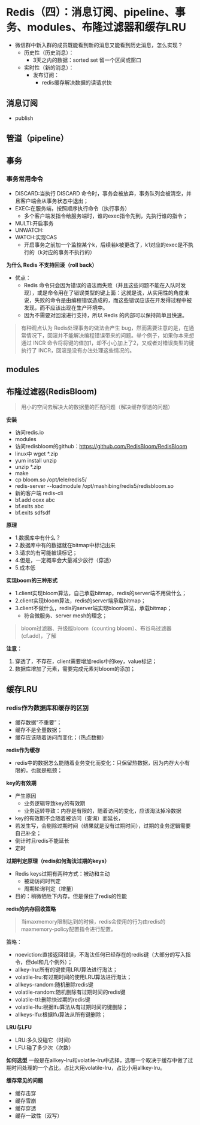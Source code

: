 # Redis（四）：消息订阅、pipeline、事务、modules、布隆过滤器和缓存LRU
- 微信群中新入群的成员既能看到新的消息又能看到历史消息，怎么实现？
  - 历史性（历史消息）：
    - 3天之内的数据：sorted set 留一个区间或窗口
  - 实时性（新的消息）：
    - 发布订阅：
      - redis缓存解决数据的读请求快

## 消息订阅

- publish



## 管道（pipeline）


## 事务

### 事务常用命令
- DISCARD:当执行 DISCARD 命令时，事务会被放弃，事务队列会被清空，并且客户端会从事务状态中退出；
- EXEC:在服务端，按照顺序执行命令（执行事务）
  - 多个客户端发指令给服务端时，谁的exec指令先到，先执行谁的指令；
- MULTI:开启事务
- UNWATCH:
- WATCH:实现CAS
  - 开启事务之前加一个监控某个k，后续若k被更改了，k1对应的exec是不执行的（k对应的事务不执行的）


**为什么 Redis 不支持回滚（roll back）**
- 优点：
  - Redis 命令只会因为错误的语法而失败（并且这些问题不能在入队时发现），或是命令用在了错误类型的键上面：这就是说，从实用性的角度来说，失败的命令是由编程错误造成的，而这些错误应该在开发得过程中被发现，而不应该出现在生产环境中。
  - 因为不需要对回滚进行支持，所以 Redis 的内部可以保持简单且快速。
> 有种观点认为 Redis处理事务的做法会产生 bug，然而需要注意的是，在通常情况下，回滚并不能解决编程错误带来的问题。举个例子，如果你本来想通过 INCR 命令将将键的值加1，却不小心加上了2，又或者对错误类型的键执行了 INCR，回滚是没有办法处理这些情况的。

## modules

## 布隆过滤器(RedisBloom)
> 用小的空间去解决大的数据量的匹配问题（解决缓存穿透的问题）

**安装**
- 访问redis.io
- modules
- 访问redisbloom的github：https://github.com/RedisBloom/RedisBloom
- linux中 wget *.zip
- yum install unzip
- unzip *.zip
- make
- cp bloom.so /opt/lele/redis5/
- redis-server --loadmodule /opt/mashibing/redis5/redisbloom.so
- 新的客户端 redis-cli
- bf.add ooxx abc
- bf.exits abc
- bf.exits sdfsdf



**原理**
  - 1.数据库中有什么？
  - 2.数据库中有的数据就在bitmap中标记出来
  - 3.请求的有可能被误标记；
  - 4.但是，一定概率会大量减少放行（穿透）
  - 5.成本低

**实现boom的三种形式**
- 1.client实现bloom算法，自己承载bitmap，redis的server端不用做什么；
- 2.client实现bloom算法，redis的server端承载bitmap；
- 3.client不做什么，redis的server端实现bloom算法，承载bitmap；
  - 符合微服务、server mesh的理念；

> bloom过滤器、升级版bloom（counting bloom）、布谷鸟过滤器(cf.add)，了解

**注意：**
1. 穿透了，不存在，client需要增加redis中的key，value标记；
2. 数据库增加了元素，需要完成元素对bloom的添加；


## 缓存LRU

### redis作为数据库和缓存的区别
- 缓存数据“不重要”；
- 缓存不是全量数据；
- 缓存应该随着访问而变化；（热点数据）

**redis作为缓存**
- redis中的数据怎么能随着业务变化而变化：只保留热数据，因为内存大小有限的，也就是瓶颈；


**key的有效期**
- 产生原因
  - 业务逻辑导致key的有效期
  - 业务运转导致：内存是有限的，随着访问的变化，应该淘汰掉冷数据
- key的有效期不会随着被访问（查询）而延长，
- 若发生写，会剔除过期时间（结果就是没有过期时间），过期的业务逻辑需要自己补全；
- 倒计时且redis不能延长
- 定时

**过期判定原理（redis如何淘汰过期的keys）**
- Redis keys过期有两种方式：被动和主动
  - 被动访问时判定
  - 周期轮询判定（增量）
- 目的：稍微牺牲下内存，但是保住了redis的性能

**redis的内存回收策略**
> 当maxmemory限制达到的时候，redis会使用的行为由redis的maxmemory-policy配置指令进行配置。

策略：
- noeviction:直接返回错误，不淘汰任何已经存在的redis键（大部分的写入指令，但del和几个例外）；
- allkey-lru:所有的键使用LRU算法进行淘汰；
- volatile-lru:有过期时间的使用LRU算法进行淘汰；
- allkeys-random:随机删除redis键
- volatile-random:随机删除有过期时间的redis键
- volatile-ttl:删除快过期的redis键
- volatile-lfu:根据lfu算法从有过期时间的键删除；
- allkeys-lfu:根据lfu算法从所有键删除；


**LRU与LFU**
- LRU:多久没碰它（时间）
- LFU:碰了多少次（次数）

**如何选型**
一般是在allkey-lru和volatile-lru中选择，选哪一个取决于缓存中做了过期时间处理的一个占比，占比大用volatile-lru，占比小用allkey-lru。

**缓存常见的问题**
- 缓存击穿
- 缓存雪崩
- 缓存穿透
- 缓存一致性（双写）